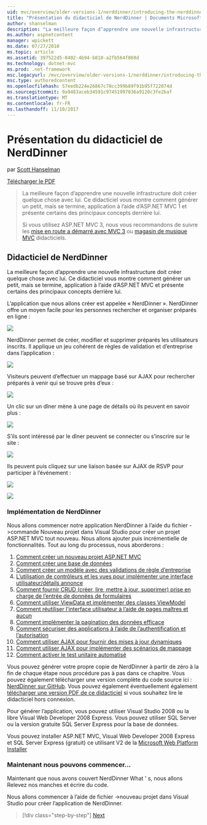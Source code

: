```yaml
---
uid: mvc/overview/older-versions-1/nerddinner/introducing-the-nerddinner-tutorial
title: "Présentation du didacticiel de NerdDinner | Documents Microsoft"
author: shanselman
description: "La meilleure façon d’apprendre une nouvelle infrastructure doit créer quelque chose avec lui. Ce didacticiel vous montre comment créer une application petite mais complet, à l’aide d’ASP.ne...."
ms.author: aspnetcontent
manager: wpickett
ms.date: 07/27/2010
ms.topic: article
ms.assetid: 397522d5-0402-4b94-b810-a2fb564f869d
ms.technology: dotnet-mvc
ms.prod: .net-framework
msc.legacyurl: /mvc/overview/older-versions-1/nerddinner/introducing-the-nerddinner-tutorial
msc.type: authoredcontent
ms.openlocfilehash: 57eedb224e26867c78cc399b89f91b95f722074d
ms.sourcegitcommit: 9a9483aceb34591c97451997036a9120c3fe2baf
ms.translationtype: MT
ms.contentlocale: fr-FR
ms.lasthandoff: 11/10/2017
---
```

<a name="introducing-the-nerddinner-tutorial"></a>Présentation du didacticiel de NerdDinner
====================
par [Scott Hanselman](https://github.com/shanselman)

[Télécharger le PDF](http://aspnetmvcbook.s3.amazonaws.com/aspnetmvc-nerdinner_v1.pdf)

> La meilleure façon d’apprendre une nouvelle infrastructure doit créer quelque chose avec lui. Ce didacticiel vous montre comment générer un petit, mais se termine, application à l’aide d’ASP.NET MVC 1 et présente certains des principaux concepts derrière lui.
> 
> Si vous utilisez ASP.NET MVC 3, nous vous recommandons de suivre les [mise en route a démarré avec MVC 3](../../older-versions/getting-started-with-aspnet-mvc3/cs/intro-to-aspnet-mvc-3.md) ou [magasin de musique MVC](../../older-versions/mvc-music-store/mvc-music-store-part-1.md) didacticiels.


## <a name="nerddinner-tutorial"></a>Didacticiel de NerdDinner

La meilleure façon d’apprendre une nouvelle infrastructure doit créer quelque chose avec lui. Ce didacticiel vous montre comment générer un petit, mais se termine, application à l’aide d’ASP.NET MVC et présente certains des principaux concepts derrière lui.

L’application que nous allons créer est appelée « NerdDinner ». NerdDinner offre un moyen facile pour les personnes rechercher et organiser préparés en ligne :

![](introducing-the-nerddinner-tutorial/_static/image1.png)

NerdDinner permet de créer, modifier et supprimer préparés les utilisateurs inscrits. Il applique un jeu cohérent de règles de validation et d’entreprise dans l’application :

![](introducing-the-nerddinner-tutorial/_static/image2.png)

Visiteurs peuvent d’effectuer un mappage basé sur AJAX pour rechercher préparés à venir qui se trouve près d’eux :

![](introducing-the-nerddinner-tutorial/_static/image3.png)

Un clic sur un dîner mène à une page de détails où ils peuvent en savoir plus :

![](introducing-the-nerddinner-tutorial/_static/image4.png)

S’ils sont intéressé par le dîner peuvent se connecter ou s’inscrire sur le site :

![](introducing-the-nerddinner-tutorial/_static/image5.png)

Ils peuvent puis cliquez sur une liaison basée sur AJAX de RSVP pour participer à l’événement :

![](introducing-the-nerddinner-tutorial/_static/image6.png)

![](introducing-the-nerddinner-tutorial/_static/image7.png)

### <a name="implementing-nerddinner"></a>Implémentation de NerdDinner

Nous allons commencer notre application NerdDinner à l’aide du fichier -&gt;commande Nouveau projet dans Visual Studio pour créer un projet ASP.NET MVC tout nouveau. Nous allons ajouter puis incrémentielle de fonctionnalités. Tout au long du processus, nous aborderons :

1. [Comment créer un nouveau projet ASP.NET MVC](# "créer un nouveau projet ASP.NET MVC")
2. [Comment créer une base de données](# "créer une base de données")
3. [Comment créer un modèle avec des validations de règle d’entreprise](# "générer un modèle avec les Validations de règle d’entreprise")
4. [L’utilisation de contrôleurs et les vues pour implémenter une interface utilisateur/détails annonce](# "utiliser des contrôleurs et des vues pour implémenter une interface utilisateur/détails de l’annonce")
5. [Comment fournir CRUD (créer, lire, mettre à jour, supprimer) prise en charge de l’entrée de données de formulaires](# "fournir CRUD (création, lecture, mise à jour, suppression) données formulaire entrée prend en charge")
6. [Comment utiliser ViewData et implémenter des classes ViewModel](# "ViewData d’utiliser et d’implémenter des Classes ViewModel")
7. [Comment réutiliser l’interface utilisateur à l’aide de pages maîtres et aucun](# "réutilisation d’interface utilisateur à l’aide des Pages maîtres et aucun")
8. [Comment implémenter la pagination des données efficace](# "implémenter de données efficace la pagination")
9. [Comment sécuriser des applications à l’aide de l’authentification et l’autorisation](# "Applications sécurisées à l’aide de l’authentification et autorisation")
10. [Comment utiliser AJAX pour fournir des mises à jour dynamiques](# "utiliser AJAX pour fournir des mises à jour dynamiques")
11. [Comment utiliser AJAX pour implémenter des scénarios de mappage](# "utiliser AJAX pour implémenter les scénarios de mappage")
12. [Comment activer le test unitaire automatisé](# "activer les tests unitaires automatisés")

Vous pouvez générer votre propre copie de NerdDinner à partir de zéro à la fin de chaque étape nous procédure pas à pas dans ce chapitre. Vous pouvez également télécharger une version complète du code source ici : [NerdDinner sur GitHub](https://github.com/AspNetMVPSamples/NerdDinner). Vous pouvez également éventuellement également [télécharger une version PDF de ce didacticiel](http://aspnetmvcbook.s3.amazonaws.com/aspnetmvc-nerdinner_v1.pdf) si vous souhaitez lire le didacticiel hors connexion.

Pour générer l’application, vous pouvez utiliser Visual Studio 2008 ou la libre Visual Web Developer 2008 Express. Vous pouvez utiliser SQL Server ou la version gratuite SQL Server Express pour la base de données.

Vous pouvez installer ASP.NET MVC, Visual Web Developer 2008 Express et SQL Server Express (gratuit) ce utilisant V2 de la [Microsoft Web Platform Installer](https://www.microsoft.com/web/downloads/platform.aspx)

### <a name="now-lets-get-started"></a>Maintenant nous pouvons commencer...

Maintenant que nous avons couvert NerdDinner What ' s, nous allons Relevez nos manches et écrire du code.

Nous allons commencer à l’aide de fichier -&gt;nouveau projet dans Visual Studio pour créer l’application de NerdDinner.

>[!div class="step-by-step"]
[Next](create-a-new-aspnet-mvc-project.md)
